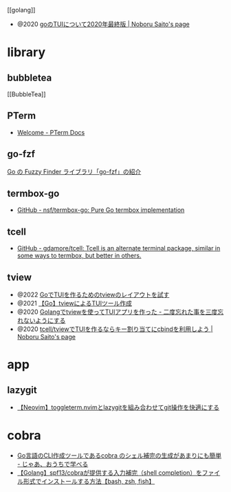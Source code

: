 [[golang]]

- @2020 [goのTUIについて2020年最終版 | Noboru Saito's page](https://noborus.github.io/blog/go_tui2020/)

# library

## bubbletea
[[BubbleTea]]
## PTerm
- [Welcome - PTerm Docs](https://docs.pterm.sh/)
## go-fzf
[Go の Fuzzy Finder ライブラリ「go-fzf」の紹介](https://zenn.dev/kou_pg_0131/articles/go-fzf-introduction)
## termbox-go
- [GitHub - nsf/termbox-go: Pure Go termbox implementation](https://github.com/nsf/termbox-go)

## tcell
- [GitHub - gdamore/tcell: Tcell is an alternate terminal package, similar in some ways to termbox, but better in others.](https://github.com/gdamore/tcell)

## tview
- @2022 [GoでTUIを作るためのtviewのレイアウトを試す](https://zenn.dev/katsushun89/articles/1e7f2f75c6e44a)
- @2021 [【Go】tviewによるTUIツール作成](https://zenn.dev/minefuto/articles/cafc02dd63f65d)
- @2020 [Golangでtviewを使ってTUIアプリを作った - 二度忘れた事を三度忘れないようにする](https://knhk.hatenablog.com/entry/2020/05/22/170000)
- @2020 [tcell/tviewでTUIを作るならキー割り当てにcbindを利用しよう | Noboru Saito's page](https://noborus.github.io/blog/cbind/)

# app

## lazygit
- [【Neovim】toggleterm.nvimとlazygitを組み合わせてgit操作を快適にする](https://zenn.dev/koga1020/articles/524e4c8c80db24)

# cobra
- [Go言語のCLI作成ツールであるcobra のシェル補完の生成があまりにも簡単 - じゃあ、おうちで学べる](https://syu-m-5151.hatenablog.com/entry/2021/07/05/103447)
- [【Golang】spf13/cobraが提供する入力補完（shell completion）をファイル形式でインストールする方法【bash, zsh, fish】](https://debimate.jp/2022/04/17/%E3%80%90golang%E3%80%91spf13-cobra%E3%81%8C%E6%8F%90%E4%BE%9B%E3%81%99%E3%82%8B%E5%85%A5%E5%8A%9B%E8%A3%9C%E5%AE%8C%EF%BC%88shell-completion%EF%BC%89%E3%82%92%E3%83%95%E3%82%A1%E3%82%A4%E3%83%AB/)
